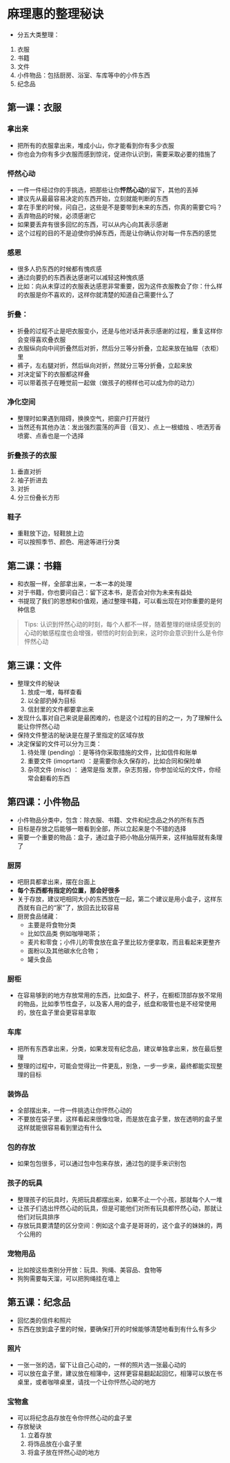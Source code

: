 # 麻理惠的整理秘诀

- 分五大类整理：
1. 衣服
2. 书籍
3. 文件
4. 小件物品：包括厨房、浴室、车库等中的小件东西
5. 纪念品

<!-- 第一集 16:03 -->
<!-- 第二集 12:10 -->
<!-- 第三集 11:56 -->
<!-- 第六集 11:02  -->
<!-- 第八集 11:24 -->
## 第一课：衣服
### 拿出来
- 把所有的衣服拿出来，堆成小山，你才能看到你有多少衣服
- 你也会为你有多少衣服而感到惊诧，促进你认识到，需要采取必要的措施了
<!-- 第一集 18:23 -->
### 怦然心动
- 一件一件经过你的手挑选，把那些让你**怦然心动**的留下，其他的丢掉
- 建议先从最最容易决定的东西开始，立刻就能判断的东西
- 拿在手里的时候，问自己，这些是不是要带到未来的东西，你真的需要它吗？
- 丢弃物品的时候，必须感谢它
- 如果要丢弃有很多回忆的东西，可以从内心向其表示感谢
- 这个过程的目的不是迫使你扔掉东西，而是让你确认你对每一件东西的感觉

<!-- 第七集 15:58 -->
### 感恩
- 很多人扔东西的时候都有愧疚感
- 通过向要扔的东西表达感谢可以减轻这种愧疚感
- 比如：向从未穿过的衣服表达感恩非常重要，因为这件衣服教会了你：什么样的衣服是你不喜欢的，这样你就清楚的知道自己需要什么了

<!-- 第一集 20:28 -->
### 折叠：
- 折叠的过程不止是吧衣服变小，还是与他对话并表示感谢的过程，重复这样你会变得喜欢叠衣服
- 衣服纵向向中间折叠然后对折，然后分三等分折叠，立起来放在抽屉（衣柜）里
- 裤子，左右腿对折，然后纵向对折，然就分三等分折叠，立起来放
- 对决定留下的衣服都这样叠
- 可以带着孩子在睡觉前一起做（做孩子的榜样也可以成为你的动力）

<!-- 第六课 11:34 -->
### 净化空间
- 整理时如果遇到阻碍，换换空气，把窗户打开就行 
- 当然还有其他办法：发出强烈震荡的声音（音叉）、点上一根蜡烛 、喷洒芳香喷雾、点香也是一个选择 

<!-- 第六集 15:40 -->
### 折叠孩子的衣服
1. 垂直对折
2. 袖子折进去
3. 对折
4. 分三份叠长方形

### 鞋子
- 重鞋放下边，轻鞋放上边
- 可以按照季节、颜色、用途等进行分类

<!-- 第六集 19:13 -->
## 第二课：书籍
- 和衣服一样，全部拿出来，一本一本的处理 
- 对于书籍，你也要问自己：留下这本书，是否会对你为未来有益处
- 书提现了我们的思想和价值观，通过整理书籍，可以看出现在对你重要的是何种信息

> Tips: 认识到怦然心动的时刻，每个人都不一样，随着整理的继续感受到的心动的敏感程度也会增强，顿悟的时刻会到来，这时你会意识到什么是令你怦然心动


<!-- 第五集 25:02 -->
<!-- 第七集 21:33 -->
## 第三课：文件
- 整理文件的秘诀
    1. 放成一堆，每样查看
    2. 以全部扔掉为目标
    3. 信封里的文件都要拿出来
- 发现什么事对自己来说是最困难的，也是这个过程的目的之一，为了理解什么能让你怦然心动
- 保持文件整洁的秘诀是在屋子里指定的区域存放
- 决定保留的文件可以分为三类：
    1. 待处理 (pending) ：是等待你采取措施的文件，比如信件和账单
    2. 重要文件 (imoprtant) ：是需要你永久保存的，比如合同和保险单 
    3. 杂项文件 (misc) ： 通常是指 发票，杂志剪报，你参加论坛的文件，你经常会翻看的东西




<!-- 第一集 26:48 -->
<!-- 第四集 31:10 -->
<!-- 第五集 28:04 -->
<!-- 第六集 22:52 -->
<!-- 第七集 24:19 -->
<!-- 第八集 19:59 -->
## 第四课：小件物品
- 小件物品分类中，包含：除衣服、书籍、文件和纪念品之外的所有东西
- 目标是存放之后能够一眼看到全部，所以立起来是个不错的选择
- 需要一个重要的物品：盒子，通过盒子把小物品分隔开来，这样抽屉就有条理了
### 厨房
- 吧厨具都拿出来，摆在台面上
- **每个东西都有指定的位置，那会好很多**
- 关于存放，建议吧相同大小的东西放在一起，第二个建议是用小盒子，这样东西就有自己的“家”了，放回去比较容易
- 厨房食品储藏：
    - 主要是将食物分类
    - 比如饮品类 例如咖啡喝茶；
    - 麦片和零食；小件儿的零食放在盒子里比较方便拿取，而且看起来更整齐
    - 面粉以及其他碳水化合物；
    - 罐头食品

### 厨柜
- 在容易够到的地方存放常用的东西，比如盘子、杯子，在橱柜顶部存放不常用的物品，比如季节性盘子，以及客人用的盘子，纸盘和吸管也是不经常使用的，放在盒子里会更容易拿取

<!-- 第一集 28:04 -->
### 车库
- 把所有东西拿出来，分类，如果发现有纪念品，建议单独拿出来，放在最后整理
- 整理的过程中，可能会觉得比一件更乱，别急，一步一步来，最终都能实现整理的目标

<!-- 第二集 19:30 -->
### 装饰品
- 全部摆出来，一件一件挑选让你怦然心动的
- 不要放在袋子里，这样看起来很像垃圾，而是放在盒子里，放在透明的盒子里这样就能很容易看到里边有什么

### 包的存放
- 如果包包很多，可以通过包中包来存放，通过包的提手来识别包

### 孩子的玩具
- 整理孩子的玩具时，先把玩具都摆出来，如果不止一个小孩，那就每个人一堆
- 让孩子们选出怦然心动的玩具，但是可能他们对所有玩具都怦然心动，那就让他们对玩具排序
- 存放玩具要清楚的区分空间：例如这个盒子是哥哥的，这个盒子的妹妹的，两个公用的

### 宠物用品
- 比如按这些类别分开放：玩具、狗绳、美容品、食物等
- 狗狗需要每天溜，可以把狗绳挂在墙上

<!-- 第一集 36:21 -->
<!-- 第二集 26:02 -->
<!-- 第四集 36:28 -->
## 第五课：纪念品
- 回忆类的信件和照片
- 东西在放到盒子里的时候，要确保打开的时候能够清楚地看到有什么有多少 

### 照片
- 一张一张的选，留下让自己心动的，一样的照片选一张最心动的
- 可以放在盒子里，建议放在相簿中，这样更容易翻起起回忆，相簿可以放在书桌里，或者咖啡桌里，请找一个让你怦然心动的地方

<!-- 第四集 37:29 -->
### 宝物盒
- 可以将纪念品存放在令你怦然心动的盒子里
- 存放秘诀
    1. 立着存放
    2. 将饰品放在小盒子里
    3. 将盒子放在怦然心动的地方 


<!-- 第三集 10:40 -->
<!-- 每个人都要对自己的东西负责，而不是都压在妈妈一个人身上 -->

<!-- 第三集 27:03 -->
<!-- 整理的时候什么东西留，什么不留，要互相尊重，不会让任何一个家庭成员不舒服 -->

<!-- 第四集 15:19 -->
<!-- 你并不孤单，房子本身，以及你所有的东西都会支持你，和你一起整理 -->

<!-- 第六集 09:45 -->
<!-- 怦然心动整理法不仅仅是整理屋子的方法，需要屋子的主人自己想要做出改变 -->

<!-- 第七集 21:35 -->
<!-- 一起整理是很好的方法，看看两个人之间是否有相同的价值关键观 -->

<!-- 第八集 08:30 -->
<!-- 整理时，每个人应该为自己的空间负责，这样就会减少紧张的状况  -->
<!-- 想房子致意：把你的想法和期望告诉你们的家 -->